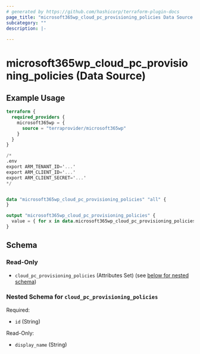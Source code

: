 ```yaml
---
# generated by https://github.com/hashicorp/terraform-plugin-docs
page_title: "microsoft365wp_cloud_pc_provisioning_policies Data Source - microsoft365wp"
subcategory: ""
description: |-
  
---
```


# microsoft365wp_cloud_pc_provisioning_policies (Data Source)



## Example Usage

```terraform
terraform {
  required_providers {
    microsoft365wp = {
      source = "terraprovider/microsoft365wp"
    }
  }
}

/*
.env
export ARM_TENANT_ID='...'
export ARM_CLIENT_ID='...'
export ARM_CLIENT_SECRET='...'
*/


data "microsoft365wp_cloud_pc_provisioning_policies" "all" {
}

output "microsoft365wp_cloud_pc_provisioning_policies" {
  value = { for x in data.microsoft365wp_cloud_pc_provisioning_policies.all.cloud_pc_provisioning_policies : x.id => x }
}
```

<!-- schema generated by tfplugindocs -->
## Schema

### Read-Only

- `cloud_pc_provisioning_policies` (Attributes Set) (see [below for nested schema](#nestedatt--cloud_pc_provisioning_policies))

<a id="nestedatt--cloud_pc_provisioning_policies"></a>
### Nested Schema for `cloud_pc_provisioning_policies`

Required:

- `id` (String)

Read-Only:

- `display_name` (String)
